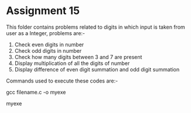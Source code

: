 # Assignment 15
 This folder contains problems related to digits in which input is taken from user as a Integer, problems are:- 
 1. Check even digits in number
 2. Check odd digits in number
 3. Check how many digits between 3 and 7 are present
 4. Display multiplication of all the digits of number
 5. Display difference of even digit summation and odd digit summation
 
 Commands used to execute these codes are:- 
 
 gcc filename.c -o myexe 
 
 myexe
